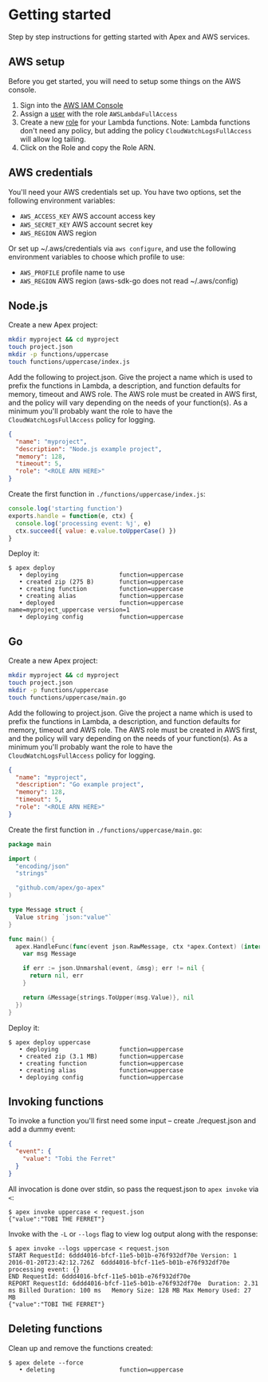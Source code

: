 
# Getting started

Step by step instructions for getting started with Apex and AWS services.

## AWS setup

Before you get started, you will need to setup some things on the AWS console.

1. Sign into the [AWS IAM Console](https://console.aws.amazon.com/iam/home#home)
2. Assign a [user](https://console.aws.amazon.com/iam/home#users) with the role `AWSLambdaFullAccess`
3. Create a new [role](https://console.aws.amazon.com/iam/home#roles) for your Lambda functions.
Note: Lambda functions don't need any policy, but adding the policy `CloudWatchLogsFullAccess` will allow log tailing.
4. Click on the Role and copy the Role ARN.

## AWS credentials

You'll need your AWS credentials set up. You have two options, set the following environment variables:

- `AWS_ACCESS_KEY` AWS account access key
- `AWS_SECRET_KEY` AWS account secret key
- `AWS_REGION` AWS region

Or set up ~/.aws/credentials via `aws configure`, and use the following environment variables to choose which profile to use:

- `AWS_PROFILE` profile name to use
- `AWS_REGION` AWS region (aws-sdk-go does not read ~/.aws/config)

## Node.js

Create a new Apex project:

```sh
mkdir myproject && cd myproject
touch project.json
mkdir -p functions/uppercase
touch functions/uppercase/index.js
```

Add the following to project.json. Give the project a name which is used to prefix the functions in Lambda, a description, and function defaults for memory, timeout and AWS role. The AWS role must be created in AWS first, and the policy will vary depending on the needs of your function(s). As a minimum you'll probably want the role to have the `CloudWatchLogsFullAccess` policy for logging.

```json
{
  "name": "myproject",
  "description": "Node.js example project",
  "memory": 128,
  "timeout": 5,
  "role": "<ROLE ARN HERE>"
}
```

Create the first function in `./functions/uppercase/index.js`:

```js
console.log('starting function')
exports.handle = function(e, ctx) {
  console.log('processing event: %j', e)
  ctx.succeed({ value: e.value.toUpperCase() })
}
```

Deploy it:

```
$ apex deploy
   • deploying                 function=uppercase
   • created zip (275 B)       function=uppercase
   • creating function         function=uppercase
   • creating alias            function=uppercase
   • deployed                  function=uppercase name=myproject_uppercase version=1
   • deploying config          function=uppercase
```

## Go

Create a new Apex project:

```sh
mkdir myproject && cd myproject
touch project.json
mkdir -p functions/uppercase
touch functions/uppercase/main.go
```

Add the following to project.json. Give the project a name which is used to prefix the functions in Lambda, a description, and function defaults for memory, timeout and AWS role. The AWS role must be created in AWS first, and the policy will vary depending on the needs of your function(s). As a minimum you'll probably want the role to have the `CloudWatchLogsFullAccess` policy for logging.

```json
{
  "name": "myproject",
  "description": "Go example project",
  "memory": 128,
  "timeout": 5,
  "role": "<ROLE ARN HERE>"
}
```

Create the first function in `./functions/uppercase/main.go`:
```go
package main

import (
  "encoding/json"
  "strings"

  "github.com/apex/go-apex"
)

type Message struct {
  Value string `json:"value"`
}

func main() {
  apex.HandleFunc(func(event json.RawMessage, ctx *apex.Context) (interface{}, error) {
    var msg Message

    if err := json.Unmarshal(event, &msg); err != nil {
      return nil, err
    }

    return &Message{strings.ToUpper(msg.Value)}, nil
  })
}

```


Deploy it:

```
$ apex deploy uppercase                                 
   • deploying                 function=uppercase
   • created zip (3.1 MB)      function=uppercase
   • creating function         function=uppercase
   • creating alias            function=uppercase
   • deploying config          function=uppercase
```

## Invoking functions

To invoke a function you'll first need some input – create ./request.json and add a dummy event:

```json
{
  "event": {
    "value": "Tobi the Ferret"
  }
}
```

All invocation is done over stdin, so pass the request.json to `apex invoke` via `<`:

```
$ apex invoke uppercase < request.json
{"value":"TOBI THE FERRET"}
```

Invoke with the `-L` or `--logs` flag to view log output along with the response:

```
$ apex invoke --logs uppercase < request.json
START RequestId: 6ddd4016-bfcf-11e5-b01b-e76f932df70e Version: 1
2016-01-20T23:42:12.726Z  6ddd4016-bfcf-11e5-b01b-e76f932df70e  processing event: {}
END RequestId: 6ddd4016-bfcf-11e5-b01b-e76f932df70e
REPORT RequestId: 6ddd4016-bfcf-11e5-b01b-e76f932df70e  Duration: 2.31 ms Billed Duration: 100 ms   Memory Size: 128 MB Max Memory Used: 27 MB  
{"value":"TOBI THE FERRET"}
```

## Deleting functions

Clean up and remove the functions created:

```
$ apex delete --force
   • deleting                  function=uppercase
```
